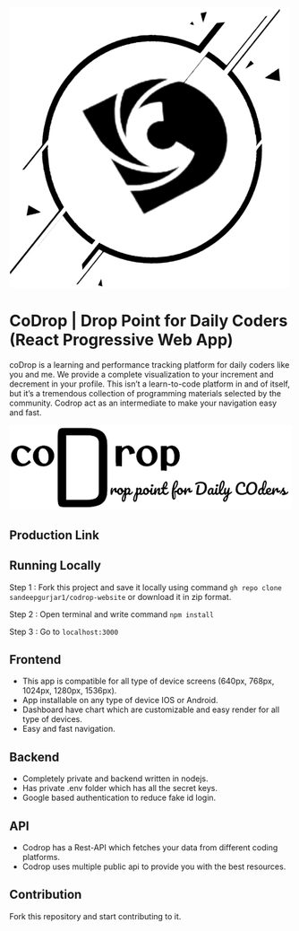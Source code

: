 <img src="./src/assets/images/logo.png" alt="logo"/>

# CoDrop | Drop Point for Daily Coders (React Progressive Web App)
coDrop is a learning and performance tracking platform for daily coders like you and me. We provide a complete visualization to your increment and decrement in your profile. This isn’t a learn-to-code platform in and of itself, but it’s a tremendous collection of programming materials selected by the community. Codrop act as an intermediate to make your navigation easy and fast.

<img src="./src/assets/images/logo_text.png" alt="logo"/>

## Production Link
#### 


## Running Locally
Step 1 : Fork this project and save it locally using command ```gh repo clone sandeepgurjar1/codrop-website``` or download it in zip format.

Step 2 : Open terminal and write command ```npm install```

Step 3 : Go to ```localhost:3000```


## Frontend
- This app is compatible for all type of device screens (640px, 768px, 1024px, 1280px, 1536px).
- App installable on any type of device IOS or Android.
- Dashboard have chart which are customizable and easy render for all type of devices.
- Easy and fast navigation.

## Backend
- Completely private and backend written in nodejs.
- Has private .env folder which has all the secret keys.
- Google based authentication to reduce fake id login.

## API
- Codrop has a Rest-API which fetches your data from different coding platforms.
- Codrop uses multiple public api to provide you with the best resources.

## Contribution
Fork this repository and start contributing to it.

